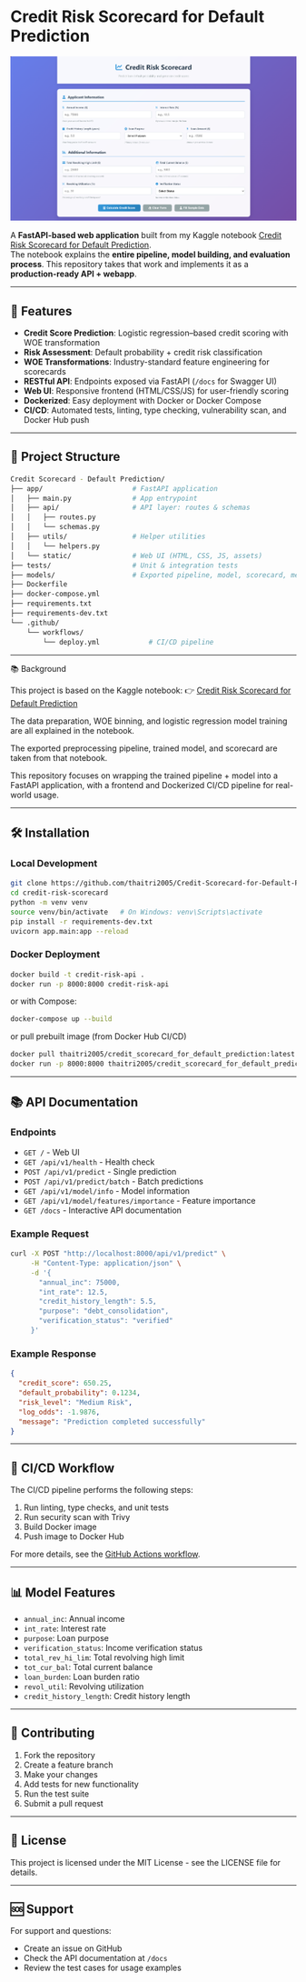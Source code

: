 # Credit Risk Scorecard for Default Prediction

![App Screenshot](screenshot.png)

A **FastAPI-based web application** built from my Kaggle notebook [Credit Risk Scorecard for Default Prediction](https://www.kaggle.com/code/quangnguynngnht/credit-risk-scorecard-for-default-prediction).  
The notebook explains the **entire pipeline, model building, and evaluation process**. This repository takes that work and implements it as a **production-ready API + webapp**.

---

## 🚀 Features

- **Credit Score Prediction**: Logistic regression–based credit scoring with WOE transformation  
- **Risk Assessment**: Default probability + credit risk classification  
- **WOE Transformations**: Industry-standard feature engineering for scorecards  
- **RESTful API**: Endpoints exposed via FastAPI (`/docs` for Swagger UI)  
- **Web UI**: Responsive frontend (HTML/CSS/JS) for user-friendly scoring  
- **Dockerized**: Easy deployment with Docker or Docker Compose  
- **CI/CD**: Automated tests, linting, type checking, vulnerability scan, and Docker Hub push  

---

## 📁 Project Structure

```bash
Credit Scorecard - Default Prediction/
├── app/                      # FastAPI application
│   ├── main.py               # App entrypoint
│   ├── api/                  # API layer: routes & schemas
│   │   ├── routes.py
│   │   └── schemas.py
│   ├── utils/                # Helper utilities
│   │   └── helpers.py
│   └── static/               # Web UI (HTML, CSS, JS, assets)
├── tests/                    # Unit & integration tests
├── models/                   # Exported pipeline, model, scorecard, metadata
├── Dockerfile
├── docker-compose.yml
├── requirements.txt
├── requirements-dev.txt
└── .github/
    └── workflows/
        └── deploy.yml            # CI/CD pipeline
```

---

📚 Background

This project is based on the Kaggle notebook:
👉 [Credit Risk Scorecard for Default Prediction](https://www.kaggle.com/code/quangnguynngnht/credit-risk-scorecard-for-default-prediction)

The data preparation, WOE binning, and logistic regression model training are all explained in the notebook.

The exported preprocessing pipeline, trained model, and scorecard are taken from that notebook.

This repository focuses on wrapping the trained pipeline + model into a FastAPI application, with a frontend and Dockerized CI/CD pipeline for real-world usage.

---

## 🛠️ Installation

### Local Development

```bash
git clone https://github.com/thaitri2005/Credit-Scorecard-for-Default-Prediction.git
cd credit-risk-scorecard
python -m venv venv
source venv/bin/activate   # On Windows: venv\Scripts\activate
pip install -r requirements-dev.txt
uvicorn app.main:app --reload

```

### Docker Deployment

   ```bash
   docker build -t credit-risk-api .
   docker run -p 8000:8000 credit-risk-api
   ```

   or with Compose:

   ```bash
   docker-compose up --build
   ```

   or pull prebuilt image (from Docker Hub CI/CD)

   ```bash
   docker pull thaitri2005/credit_scorecard_for_default_prediction:latest
   docker run -p 8000:8000 thaitri2005/credit_scorecard_for_default_prediction:latest
   ```

---

## 📚 API Documentation

### Endpoints

- `GET /` - Web UI
- `GET /api/v1/health` - Health check
- `POST /api/v1/predict` - Single prediction
- `POST /api/v1/predict/batch` - Batch predictions
- `GET /api/v1/model/info` - Model information
- `GET /api/v1/model/features/importance` - Feature importance
- `GET /docs` - Interactive API documentation

### Example Request

```bash
curl -X POST "http://localhost:8000/api/v1/predict" \
     -H "Content-Type: application/json" \
     -d '{
       "annual_inc": 75000,
       "int_rate": 12.5,
       "credit_history_length": 5.5,
       "purpose": "debt_consolidation",
       "verification_status": "verified"
     }'
```

### Example Response

```json
{
  "credit_score": 650.25,
  "default_probability": 0.1234,
  "risk_level": "Medium Risk",
  "log_odds": -1.9876,
  "message": "Prediction completed successfully"
}
```

---

## 🔄 CI/CD Workflow

The CI/CD pipeline performs the following steps:

1. Run linting, type checks, and unit tests
2. Run security scan with Trivy
3. Build Docker image
4. Push image to Docker Hub

For more details, see the [GitHub Actions workflow](.github/workflows/deploy.yml).

---

## 📊 Model Features

- `annual_inc`: Annual income
- `int_rate`: Interest rate
- `purpose`: Loan purpose
- `verification_status`: Income verification status
- `total_rev_hi_lim`: Total revolving high limit
- `tot_cur_bal`: Total current balance
- `loan_burden`: Loan burden ratio
- `revol_util`: Revolving utilization
- `credit_history_length`: Credit history length

---

## 🤝 Contributing

1. Fork the repository
2. Create a feature branch
3. Make your changes
4. Add tests for new functionality
5. Run the test suite
6. Submit a pull request

---

## 📄 License

This project is licensed under the MIT License - see the LICENSE file for details.

---

## 🆘 Support

For support and questions:

- Create an issue on GitHub
- Check the API documentation at `/docs`
- Review the test cases for usage examples
